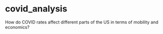 # covid_analysis
How do COVID rates affect different parts of the US in terms of mobility and economics?
